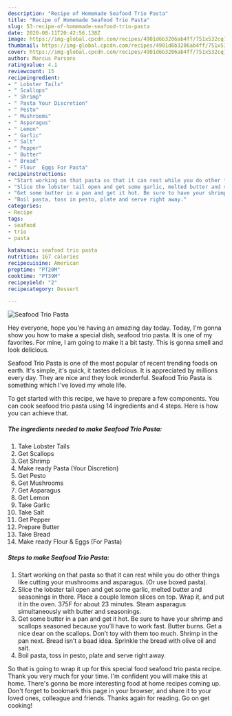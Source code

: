 ```yaml
---
description: "Recipe of Homemade Seafood Trio Pasta"
title: "Recipe of Homemade Seafood Trio Pasta"
slug: 53-recipe-of-homemade-seafood-trio-pasta
date: 2020-08-11T20:42:56.138Z
image: https://img-global.cpcdn.com/recipes/4901d6b3206ab4ff/751x532cq70/seafood-trio-pasta-recipe-main-photo.jpg
thumbnail: https://img-global.cpcdn.com/recipes/4901d6b3206ab4ff/751x532cq70/seafood-trio-pasta-recipe-main-photo.jpg
cover: https://img-global.cpcdn.com/recipes/4901d6b3206ab4ff/751x532cq70/seafood-trio-pasta-recipe-main-photo.jpg
author: Marcus Parsons
ratingvalue: 4.1
reviewcount: 15
recipeingredient:
- " Lobster Tails"
- " Scallops"
- " Shrimp"
- " Pasta Your Discretion"
- " Pesto"
- " Mushrooms"
- " Asparagus"
- " Lemon"
- " Garlic"
- " Salt"
- " Pepper"
- " Butter"
- " Bread"
- " Flour  Eggs For Pasta"
recipeinstructions:
- "Start working on that pasta so that it can rest while you do other things like cutting your mushrooms and asparagus. (Or use boxed pasta)."
- "Slice the lobster tail open and get some garlic, melted butter and seasonings in there. Place a couple lemon slices on top. Wrap it, and put it in the oven. 375F for about 23 minutes. Steam asparagus simultaneously with butter and seasonings."
- "Get some butter in a pan and get it hot. Be sure to have your shrimp and scallops seasoned because you’ll have to work fast. Butter burns. Get a nice dear on the scallops. Don’t toy with them too much. Shrimp in the pan next. Bread isn’t a baad idea. Sprinkle the bread with olive oil and salt."
- "Boil pasta, toss in pesto, plate and serve right away."
categories:
- Recipe
tags:
- seafood
- trio
- pasta

katakunci: seafood trio pasta 
nutrition: 167 calories
recipecuisine: American
preptime: "PT20M"
cooktime: "PT39M"
recipeyield: "2"
recipecategory: Dessert

---
```



![Seafood Trio Pasta](https://img-global.cpcdn.com/recipes/4901d6b3206ab4ff/751x532cq70/seafood-trio-pasta-recipe-main-photo.jpg)

Hey everyone, hope you're having an amazing day today. Today, I'm gonna show you how to make a special dish, seafood trio pasta. It is one of my favorites. For mine, I am going to make it a bit tasty. This is gonna smell and look delicious.



Seafood Trio Pasta is one of the most popular of recent trending foods on earth. It's simple, it's quick, it tastes delicious. It is appreciated by millions every day. They are nice and they look wonderful. Seafood Trio Pasta is something which I've loved my whole life.


To get started with this recipe, we have to prepare a few components. You can cook seafood trio pasta using 14 ingredients and 4 steps. Here is how you can achieve that.

<!--inarticleads1-->

##### The ingredients needed to make Seafood Trio Pasta:

1. Take  Lobster Tails
1. Get  Scallops
1. Get  Shrimp
1. Make ready  Pasta (Your Discretion)
1. Get  Pesto
1. Get  Mushrooms
1. Get  Asparagus
1. Get  Lemon
1. Take  Garlic
1. Take  Salt
1. Get  Pepper
1. Prepare  Butter
1. Take  Bread
1. Make ready  Flour &amp; Eggs (For Pasta)




<!--inarticleads2-->

##### Steps to make Seafood Trio Pasta:

1. Start working on that pasta so that it can rest while you do other things like cutting your mushrooms and asparagus. (Or use boxed pasta).
1. Slice the lobster tail open and get some garlic, melted butter and seasonings in there. Place a couple lemon slices on top. Wrap it, and put it in the oven. 375F for about 23 minutes. Steam asparagus simultaneously with butter and seasonings.
1. Get some butter in a pan and get it hot. Be sure to have your shrimp and scallops seasoned because you’ll have to work fast. Butter burns. Get a nice dear on the scallops. Don’t toy with them too much. Shrimp in the pan next. Bread isn’t a baad idea. Sprinkle the bread with olive oil and salt.
1. Boil pasta, toss in pesto, plate and serve right away.




So that is going to wrap it up for this special food seafood trio pasta recipe. Thank you very much for your time. I'm confident you will make this at home. There's gonna be more interesting food at home recipes coming up. Don't forget to bookmark this page in your browser, and share it to your loved ones, colleague and friends. Thanks again for reading. Go on get cooking!
